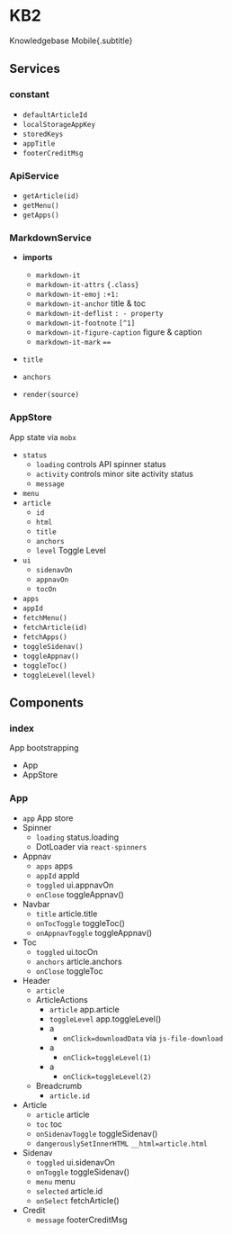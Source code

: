 # KB2

Knowledgebase Mobile{.subtitle}

## Services

### constant

- `defaultArticleId`
- `localStorageAppKey`
- `storedKeys`
- `appTitle`
- `footerCreditMsg`

### ApiService

- `getArticle(id)`
- `getMenu()`
- `getApps()`

### MarkdownService

- **imports**

  - `markdown-it`
  - `markdown-it-attrs`
    `{.class}`
  - `markdown-it-emoj`
    `:+1:`
  - `markdown-it-anchor`
    title & toc
  - `markdown-it-deflist`
    `: - property`
  - `markdown-it-footnote`
    `[^1]`
  - `markdown-it-figure-caption`
    figure & caption
  - `markdown-it-mark`
    `==`
- `title`
- `anchors`
- `render(source)`

### AppStore

App state via `mobx`

- `status`
  - `loading`
    controls API spinner status
  - `activity`
    controls minor site activity status
  - `message`
- `menu`
- `article`
  - `id`
  - `html`
  - `title`
  - `anchors`
  - `level`
    Toggle Level
- `ui`
  - `sidenavOn`
  - `appnavOn`
  - `tocOn`
- `apps`
- `appId`
- `fetchMenu()`
- `fetchArticle(id)`
- `fetchApps()`
- `toggleSidenav()`
- `toggleAppnav()`
- `toggleToc()`
- `toggleLevel(level)`

## Components

### index

App bootstrapping

- App
- AppStore

### App

- `app`
  App store
- Spinner
  - `loading`
    status.loading
  - DotLoader
    via `react-spinners`
- Appnav
  - `apps`
    apps
  - `appId`
    appId
  - `toggled`
    ui.appnavOn
  - `onClose`
    toggleAppnav()
- Navbar
  - `title`
    article.title
  - `onTocToggle`
    toggleToc()
  - `onAppnavToggle`
    toggleAppnav()
- Toc
  - `toggled`
    ui.tocOn
  - `anchors`
    article.anchors
  - `onClose`
    toggleToc
- Header
  - `article`
  - ArticleActions
    - `article`
      app.article
    - `toggleLevel`
      app.toggleLevel()
    - a
      - `onClick=downloadData`
        via `js-file-download`
    - a
      - `onClick=toggleLevel(1)`
    - a
      - `onClick=toggleLevel(2)`
  - Breadcrumb
    - `article.id` 
- Article
  - `article`
    article
  - `toc`
    toc
  - `onSidenavToggle`
    toggleSidenav()
  - `dangerouslySetInnerHTML` 
    `__html=article.html`
- Sidenav
  - `toggled`
    ui.sidenavOn
  - `onToggle`
    toggleSidenav()
  - `menu`
    menu
  - `selected`
    article.id
  - `onSelect`
    fetchArticle()
- Credit
  - `message`
    footerCreditMsg